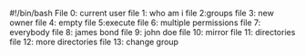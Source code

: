#!/bin/bash
File 0: current user
file 1: who am i
file 2:groups
file 3: new owner
file 4: empty
file 5:execute
file 6: multiple permissions
file 7: everybody
file 8: james bond
file 9: john doe
file 10: mirror
file 11: directories
file 12: more directories
file 13: change group
